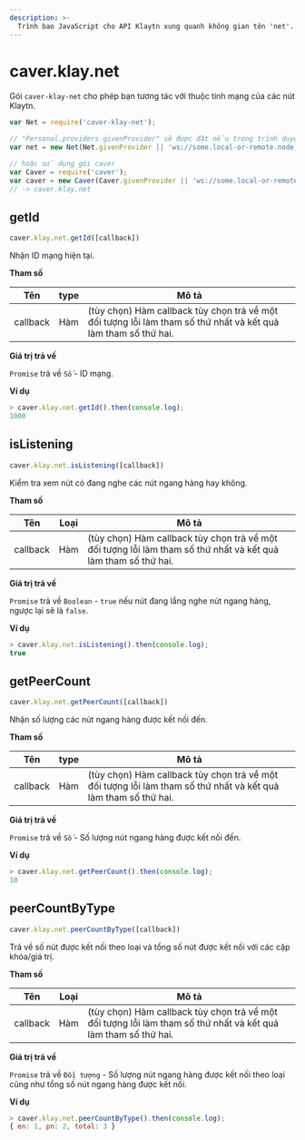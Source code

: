```yaml
---
description: >-
  Trình bao JavaScript cho API Klaytn xung quanh không gian tên 'net'.
---
```


# caver.klay.net <a id="caver-klay-net"></a>

Gói `caver-klay-net` cho phép bạn tương tác với thuộc tính mạng của các nút Klaytn.

```javascript
var Net = require('caver-klay-net');

// "Personal.providers.givenProvider" sẽ được đặt nếu trong trình duyệt được Klaytn hỗ trợ.
var net = new Net(Net.givenProvider || 'ws://some.local-or-remote.node:8552');

// hoặc sử dụng gói caver
var Caver = require('caver');
var caver = new Caver(Caver.givenProvider || 'ws://some.local-or-remote.node:8552');
// -> caver.klay.net
```


## getId <a id="getid"></a>

```javascript
caver.klay.net.getId([callback])
```

Nhận ID mạng hiện tại.

**Tham số**

| Tên      | type | Mô tả                                                                                                          |
| -------- | ---- | -------------------------------------------------------------------------------------------------------------- |
| callback | Hàm  | (tùy chọn) Hàm callback tùy chọn trả về một đối tượng lỗi làm tham số thứ nhất và kết quả làm tham số thứ hai. |

**Giá trị trả về**

`Promise` trả về `Số` - ID mạng.

**Ví dụ**

```javascript
> caver.klay.net.getId().then(console.log);
1000
```


## isListening <a id="islistening"></a>

```javascript
caver.klay.net.isListening([callback])
```

Kiểm tra xem nút có đang nghe các nút ngang hàng hay không.

**Tham số**

| Tên      | Loại | Mô tả                                                                                                          |
| -------- | ----- | -------------------------------------------------------------------------------------------------------------- |
| callback | Hàm   | (tùy chọn) Hàm callback tùy chọn trả về một đối tượng lỗi làm tham số thứ nhất và kết quả làm tham số thứ hai. |

**Giá trị trả về**

`Promise` trả về `Boolean` - `true` nếu nút đang lắng nghe nút ngang hàng, ngược lại sẽ là `false`.

**Ví dụ**

```javascript
> caver.klay.net.isListening().then(console.log);
true
```


## getPeerCount <a id="getpeercount"></a>

```javascript
caver.klay.net.getPeerCount([callback])
```

Nhận số lượng các nút ngang hàng được kết nối đến.

**Tham số**

| Tên      | type | Mô tả                                                                                                          |
| -------- | ---- | -------------------------------------------------------------------------------------------------------------- |
| callback | Hàm  | (tùy chọn) Hàm callback tùy chọn trả về một đối tượng lỗi làm tham số thứ nhất và kết quả làm tham số thứ hai. |

**Giá trị trả về**

`Promise` trả về `Số` - Số lượng nút ngang hàng được kết nối đến.

**Ví dụ**

```javascript
> caver.klay.net.getPeerCount().then(console.log);
10
```

## peerCountByType <a id="peercountbytype"></a>

```javascript
caver.klay.net.peerCountByType([callback])
```

Trả về số nút được kết nối theo loại và tổng số nút được kết nối với các cặp khóa/giá trị.

**Tham số**

| Tên      | Loại | Mô tả                                                                                                          |
| -------- | ----- | -------------------------------------------------------------------------------------------------------------- |
| callback | Hàm   | (tùy chọn) Hàm callback tùy chọn trả về một đối tượng lỗi làm tham số thứ nhất và kết quả làm tham số thứ hai. |

**Giá trị trả về**

`Promise` trả về `Đối tượng` - Số lượng nút ngang hàng được kết nối theo loại cũng như tổng số nút ngang hàng được kết nối.

**Ví dụ**

```javascript
> caver.klay.net.peerCountByType().then(console.log);
{ en: 1, pn: 2, total: 3 }
```
